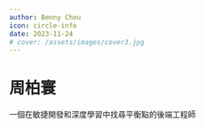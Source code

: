 ```yaml
---
author: Benny Chou
icon: circle-info
date: 2023-11-24
# cover: /assets/images/cover3.jpg
---
```


# 周柏寰

一個在敏捷開發和深度學習中找尋平衡點的後端工程師